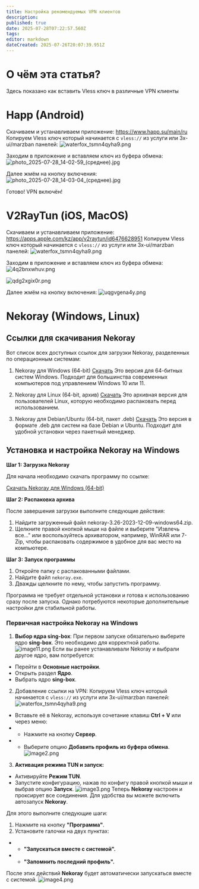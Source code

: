 ```yaml
---
title: Настройка рекомендуемых VPN клиентов
description: 
published: true
date: 2025-07-28T07:22:57.560Z
tags: 
editor: markdown
dateCreated: 2025-07-26T20:07:39.951Z
---
```


# О чём эта статья?

Здесь показано как вставить Vless ключ в различные VPN клиенты

# Happ (Android)

Скачиваем и устанавливаем приложение: <https://www.happ.su/main/ru>
Копируем Vless ключ который начинается с `vless://` из услуги или 3x-ui/marzban панелей:
![waterfox_tsmn4qyha9.png](/nastroikavpn/waterfox_tsmn4qyha9.png)

Заходим в приложение и вставляем ключ из буфера обмена:
![photo_2025-07-28_14-02-59_(среднее).jpg](/nastroikavpn/photo_2025-07-28_14-02-59_(среднее).jpg)

Далее жмём на кнопку включения:
![photo_2025-07-28_14-03-04_(среднее).jpg](/nastroikavpn/photo_2025-07-28_14-03-04_(среднее).jpg)

Готово! VPN включён!

# V2RayTun (iOS, MacOS)

Скачиваем и устанавливаем приложение: <https://apps.apple.com/kz/app/v2raytun/id6476628951>
Копируем Vless ключ который начинается с `vless://` из услуги или 3x-ui/marzban панелей:
![waterfox_tsmn4qyha9.png](/nastroikavpn/waterfox_tsmn4qyha9.png)

Заходим в приложение и вставляем ключ из буфера обмена:
![4q2bnxwhuv.png](/nastroikavpn/4q2bnxwhuv.png)

![qdg2xgix0r.png](nastroikavpn//qdg2xgix0r.png)

Далее жмём на кнопку включения:
![uqgvgena4y.png](/nastroikavpn/uqgvgena4y.png)

# Nekoray (Windows, Linux)

## Ссылки для скачивания Nekoray

Вот список всех доступных ссылок для загрузки Nekoray, разделенных по операционным системам:

1. Nekoray для Windows (64-bit)
[Скачать](https://github.com/Mahdi-zarei/nekoray/releases/download/4.3.5/nekoray-4.3.5-2025-05-16-windows64.zip)
Это версия для 64-битных систем Windows. Подходит для большинства современных компьютеров под управлением Windows 10 или 11.

2. Nekoray для Linux (64-bit, архив)
[Скачать](https://github.com/Mahdi-zarei/nekoray/releases/download/4.3.5/nekoray-4.3.5-2025-05-16-linux64.zip)
Это архивная версия для пользователей Linux, которую необходимо распаковать перед использованием.

3. Nekoray для Debian/Ubuntu (64-bit, пакет .deb)
[Скачать](https://github.com/Mahdi-zarei/nekoray/releases/download/4.3.5/nekoray-4.3.5-2025-05-16-debian-x64.deb)
Это версия в формате .deb для систем на базе Debian и Ubuntu. Подходит для удобной установки через пакетный менеджер.

## Установка и настройка Nekoray на Windows

**Шаг 1: Загрузка Nekoray**

Для начала необходимо скачать программу по ссылке:

[Скачать Nekoray для Windows (64-bit)](https://github.com/Mahdi-zarei/nekoray/releases/download/4.3.5/nekoray-4.3.5-2025-05-16-windows64.zip)

**Шаг 2: Распаковка архива**

После завершения загрузки выполните следующие действия:

1. Найдите загруженный файл nekoray-3.26-2023-12-09-windows64.zip.
2. Щелкните правой кнопкой мыши на файле и выберите "Извлечь все…" или воспользуйтесь архиватором, например, WinRAR или 7-Zip, чтобы распаковать содержимое в удобное для вас место на компьютере.

**Шаг 3: Запуск программы**

1. Откройте папку с распакованными файлами.
2. Найдите файл `nekoray.exe`.
3. Дважды щелкните по нему, чтобы запустить программу.

Программа не требует отдельной установки и готова к использованию сразу после запуска. Однако потребуются некоторые дополнительные настройки для стабильной работы.

### Первичная настройка Nekoray на Windows

1. **Выбор ядра sing-box**:
При первом запуске обязательно выберите ядро **sing-box**. Это необходимо для корректной работы.
![image11.png](/image11.png)
Если вы ранее устанавливали Nekoray и выбрали другое ядро, вам потребуется:

- Перейти в **Основные настройки**.
- Открыть раздел **Ядро**.
- Выбрать ядро **sing-box**.

2. Добавление ссылки на VPN:
Копируем Vless ключ который начинается с `vless://` из услуги или 3x-ui/marzban панелей:
![waterfox_tsmn4qyha9.png](/waterfox_tsmn4qyha9.png)

- Вставьте её в Nekoray, используя сочетание клавиш **Ctrl + V** или через меню:
- - Нажмите на кнопку **Сервер**.
- - Выберите опцию **Добавить профиль из буфера обмена**.
![image2.png](/nekoray/image2.png)

3. **Активация режима TUN и запуск:**

- Активируйте **Режим TUN**.
- Запустите конфигурацию, нажав по конфигу правой кнопкой мыши и выбрав опцию **Запуск**.
![image3.png](/nekoray/image3.png)
Теперь **Nekoray** настроен и проксирует все соединения. Для удобства вы можете включить автозапуск **Nekoray**.

Для этого выполните следующие шаги:

1. Нажмите на кнопку **"Программа"**.
2. Установите галочки на двух пунктах:

- - **"Запускаться вместе с системой".**
- - **"Запомнить последний профиль".**

После этих действий **Nekoray** будет автоматически запускаться вместе с системой.
![image4.png](/nekoray/image4.png)
